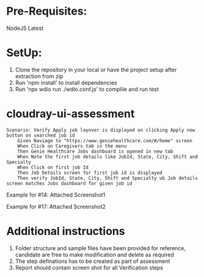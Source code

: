 # Pre-Requisites:
NodeJS Latest

# SetUp:
1. Clone the repository in your local or have the project setup after extraction from zip
2. Run 'npm install' to install dependencies
3. Run 'npx wdio run ./wdio.conf.js' to complile and run test

# cloudray-ui-assessment

    Scenario: Verify Apply job layover is displayed on clicking Apply now button on searched job id
        Given Naviage to "https://www.geniehealthcare.com/#/home" screen
        When Click on Caregivers tab in the menu
        Then Genie Healthcare Jobs dashboard is opened in new tab
        When Note the first job details like JobId, State, City, Shift and Specialty
        When Click on first job Id
        Then Job Details screen for first job id is displayed
        Then verify JobId, State, City, Shift and Specialty ub Job details screen matches Jobs dashboard for given job id

Example for #14: Attached Screenshot1

Example for #17: Attached Screenshot2

# **Additional instructions**
1. Folder structure and sample files have been provided for reference, candidate are free to make modification and delete as required
2. The step definations has to be created as part of assessment
3. Report should contain screen shot for all Verification steps
